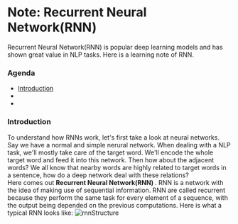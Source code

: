 # Note: Recurrent Neural Network(RNN)
Recurrent Neural Network(RNN) is popular deep learning models and has shown great value in NLP tasks. Here is a learning note of RNN.

### Agenda
* [Introduction](#introduction)
*
*

### Introduction
To understand how RNNs work, let's first take a look at neural networks.
Say we have a normal and simple nerural network. When dealing with a NLP task, we'll mostly take care of the target word.
We'll encode the whole target word and feed it into this network.
Then how about the adjacent words?
We all know that nearby words are highly related to target words in a sentence, how do a deep network deal with these relations?<br>
Here comes out <strong> Recurrent Neural Network(RNN) </strong>.
RNN is a network with the idea of making use of sequential information.
RNN are called recurrent because they perform the same task for every element of a sequence, with the output being depended on the previous computations.
Here is what a typical RNN looks like: 
![rnnStructure](http://d3kbpzbmcynnmx.cloudfront.net/wp-content/uploads/2015/09/rnn.jpg)

